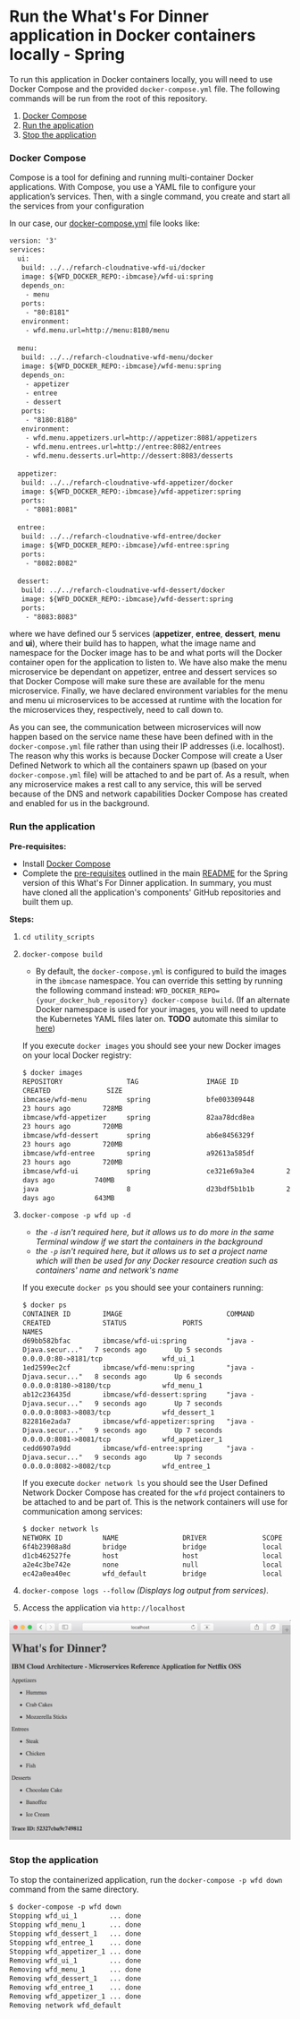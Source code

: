 # Run the What's For Dinner application in Docker containers locally - Spring

To run this application in Docker containers locally, you will need to use Docker Compose and the provided `docker-compose.yml` file.
The following commands will be run from the root of this repository.

1. [Docker Compose](#docker-compose)
2. [Run the application](#run-the-application)
3. [Stop the application](#stop-the-application)

### Docker Compose

Compose is a tool for defining and running multi-container Docker applications. With Compose, you use a YAML file to configure your application’s services. Then, with a single command, you create and start all the services from your configuration

In our case, our [docker-compose.yml](utility_scripts/docker-compose.yml) file looks like:

```
version: '3'
services:
  ui:
   build: ../../refarch-cloudnative-wfd-ui/docker
   image: ${WFD_DOCKER_REPO:-ibmcase}/wfd-ui:spring
   depends_on:
    - menu
   ports:
    - "80:8181"
   environment:
    - wfd.menu.url=http://menu:8180/menu

  menu:
   build: ../../refarch-cloudnative-wfd-menu/docker
   image: ${WFD_DOCKER_REPO:-ibmcase}/wfd-menu:spring
   depends_on:
    - appetizer
    - entree
    - dessert
   ports:
    - "8180:8180"
   environment:
    - wfd.menu.appetizers.url=http://appetizer:8081/appetizers
    - wfd.menu.entrees.url=http://entree:8082/entrees
    - wfd.menu.desserts.url=http://dessert:8083/desserts

  appetizer:
   build: ../../refarch-cloudnative-wfd-appetizer/docker
   image: ${WFD_DOCKER_REPO:-ibmcase}/wfd-appetizer:spring
   ports:
    - "8081:8081"

  entree:
   build: ../../refarch-cloudnative-wfd-entree/docker
   image: ${WFD_DOCKER_REPO:-ibmcase}/wfd-entree:spring
   ports:
    - "8082:8082"

  dessert:
   build: ../../refarch-cloudnative-wfd-dessert/docker
   image: ${WFD_DOCKER_REPO:-ibmcase}/wfd-dessert:spring
   ports:
    - "8083:8083"
```

where we have defined our 5 services (**appetizer**, **entree**, **dessert**, **menu** and **ui**), where their build has to happen, what the image name and namespace for the Docker image has to be and what ports will the Docker container open for the application to listen to. We have also make the menu microservice be dependant on appetizer, entree and dessert services so that Docker Compose will make sure these are available for the menu microservice. Finally, we have declared environment variables for the menu and menu ui microservices to be accessed at runtime with the location for the microservices they, respectively, need to call down to.

As you can see, the communication between microservices will now happen based on the service name these have been defined with in the `docker-compose.yml` file rather than using their IP addresses (i.e. localhost). The reason why this works is because Docker Compose will create a User Defined Network to which all the containers spawn up (based on your `docker-compose.yml` file) will be attached to and be part of.
As a result, when any microservice makes a rest call to any service, this will be served because of the DNS and network capabilities Docker Compose has created and enabled for us in the background.

### Run the application

**Pre-requisites:**

   - Install [Docker Compose](https://docs.docker.com/compose/install/)
   - Complete the [pre-requisites](README.md#pre-requisites) outlined in the main [README](README.md) for the Spring version of this What's For Dinner application. In summary, you must have cloned all the application's components' GitHub repositories and built them up.

**Steps:**

1. `cd utility_scripts`
2. `docker-compose build`  
    - By default, the `docker-compose.yml` is configured to build the images in the `ibmcase` namespace.  You can override this setting by running the following command instead: `WFD_DOCKER_REPO={your_docker_hub_repository} docker-compose build`. (If an alternate Docker namespace is used for your images, you will need to update the Kubernetes YAML files later on. **TODO** automate this similar to [here](https://github.com/IBM/Java-MicroProfile-on-Kubernetes/blob/master/scripts/change_image_name_osx.sh))

   If you execute `docker images` you should see your new Docker images on your local Docker registry:
   ```
   $ docker images
   REPOSITORY                TAG                 IMAGE ID            CREATED              SIZE
   ibmcase/wfd-menu          spring              bfe003309448        23 hours ago        728MB
   ibmcase/wfd-appetizer     spring              82aa78dcd8ea        23 hours ago        720MB
   ibmcase/wfd-dessert       spring              ab6e8456329f        23 hours ago        720MB
   ibmcase/wfd-entree        spring              a92613a585df        23 hours ago        720MB
   ibmcase/wfd-ui            spring              ce321e69a3e4        2 days ago          740MB
   java                      8                   d23bdf5b1b1b        2 days ago          643MB
   ```
3. `docker-compose -p wfd up -d`
   - _the `-d` isn't required here, but it allows us to do more in the same Terminal window if we start the containers in the background_
   - _the `-p` isn't required here, but it allows us to set a project name which will then be used for any Docker resource creation such as containers' name and network's name_

   If you execute `docker ps` you should see your containers running:
   ```
   $ docker ps
   CONTAINER ID        IMAGE                          COMMAND                  CREATED             STATUS              PORTS                              NAMES
   d69bb582bfac        ibmcase/wfd-ui:spring          "java -Djava.secur..."   7 seconds ago       Up 5 seconds        0.0.0.0:80->8181/tcp               wfd_ui_1
   1ed2599ec2cf        ibmcase/wfd-menu:spring        "java -Djava.secur..."   8 seconds ago       Up 6 seconds        0.0.0.0:8180->8180/tcp             wfd_menu_1
   ab12c236435d        ibmcase/wfd-dessert:spring     "java -Djava.secur..."   9 seconds ago       Up 7 seconds        0.0.0.0:8083->8083/tcp             wfd_dessert_1
   822816e2ada7        ibmcase/wfd-appetizer:spring   "java -Djava.secur..."   9 seconds ago       Up 7 seconds        0.0.0.0:8081->8081/tcp             wfd_appetizer_1
   cedd6907a9dd        ibmcase/wfd-entree:spring      "java -Djava.secur..."   9 seconds ago       Up 7 seconds        0.0.0.0:8082->8082/tcp             wfd_entree_1
   ```

   If you execute `docker network ls` you should see the User Defined Network Docker Compose has created for the `wfd` project containers to be attached to and be part of. This is the network containers will use for communication among services:
   ```
   $ docker network ls
   NETWORK ID          NAME                DRIVER              SCOPE
   6f4b23908a8d        bridge              bridge              local
   d1cb462527fe        host                host                local
   a2e4c3be742e        none                null                local
   ec42a0ea40ec        wfd_default         bridge              local
   ```

4. `docker-compose logs --follow` _(Displays log output from services)_.
5. Access the application via `http://localhost`

![Application](static/imgs/docker_local_readme/app.png)

### Stop the application

To stop the containerized application, run the `docker-compose -p wfd down` command from the same directory.

```
$ docker-compose -p wfd down
Stopping wfd_ui_1        ... done
Stopping wfd_menu_1      ... done
Stopping wfd_dessert_1   ... done
Stopping wfd_entree_1    ... done
Stopping wfd_appetizer_1 ... done
Removing wfd_ui_1        ... done
Removing wfd_menu_1      ... done
Removing wfd_dessert_1   ... done
Removing wfd_entree_1    ... done
Removing wfd_appetizer_1 ... done
Removing network wfd_default
```
